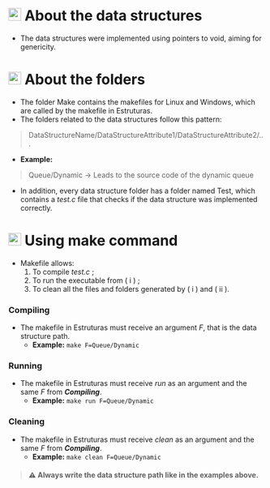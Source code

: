 # <img src="https://upload.wikimedia.org/wikipedia/commons/1/19/C_Logo.png" alt="C Logo" width="25"/> About the data structures
* The data structures were implemented using pointers to void, aiming for genericity.

# <img src="https://img.icons8.com/?size=512&id=WWogVNJDSfZ5&format=png" alt="Folder icon" width="25"/> About the folders
* The folder Make contains the makefiles for Linux and Windows, which are called by the makefile in Estruturas.
* The folders related to the data structures follow this pattern:
> DataStructureName/DataStructureAttribute1/DataStructureAttribute2/...
>
* **Example:**
> Queue/Dynamic -> Leads to the source code of the dynamic queue
* In addition, every data structure folder has a folder named Test, which contains a *test.c* file that checks if the data structure was implemented correctly.

# <img src="https://static-00.iconduck.com/assets.00/text-x-makefile-icon-1685x2048-et76lhso.png" alt="Folder icon" width="25"/> Using make command
* Makefile allows:
    1. To compile *test.c* ;
    2. To run the executable from ( i ) ;
    3. To clean all the files and folders generated by ( i ) and ( ii ).

### Compiling
* The makefile in Estruturas must receive an argument *F*, that is the data structure path.
    * **Example:** `make F=Queue/Dynamic`

### Running
* The makefile in Estruturas must receive *run* as an argument and the same *F* from ***Compiling***.
    * **Example:** `make run F=Queue/Dynamic`

### Cleaning
* The makefile in Estruturas must receive *clean* as an argument and the same *F* from ***Compiling***.
    * **Example:** `make clean F=Queue/Dynamic`

>#### ⚠️ Always write the data structure path like in the examples above.